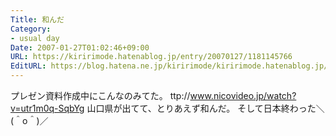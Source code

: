 ```yaml
---
Title: 和んだ
Category:
- usual day
Date: 2007-01-27T01:02:46+09:00
URL: https://kiririmode.hatenablog.jp/entry/20070127/1181145766
EditURL: https://blog.hatena.ne.jp/kiririmode/kiririmode.hatenablog.jp/atom/entry/8454420450078217658
---
```


プレゼン資料作成中にこんなのみてた。
ttp://www.nicovideo.jp/watch?v=utr1m0q-SqbYg
山口県が出てて、とりあえず和んだ。
そして日本終わった＼(＾o＾)／ 
